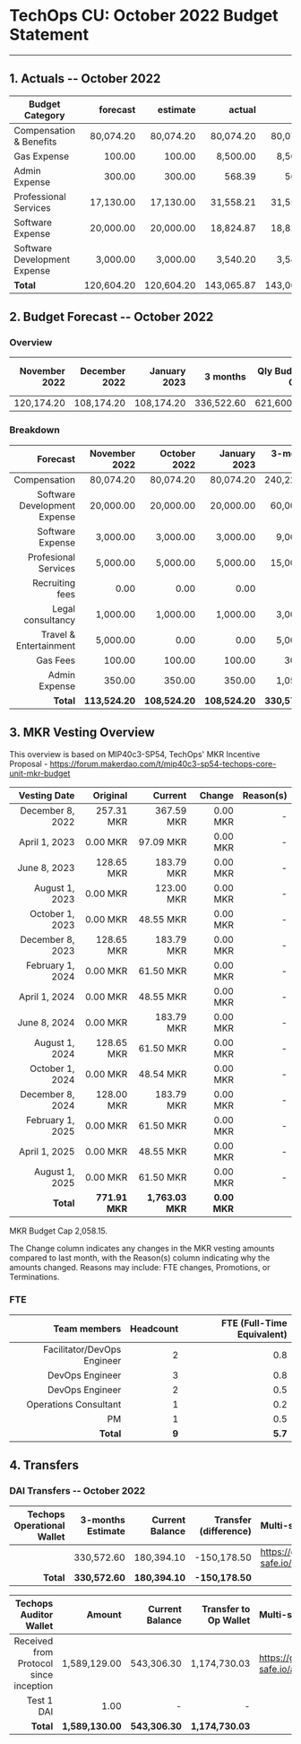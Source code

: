 # TechOps CU: October 2022 Budget Statement

---

## 1. Actuals -- October 2022

| Budget Category               |forecast|estimate|actual|owed|difference|paid|
| --------------------------- | ---------------------------: | ---------------------------: | ---------------------------: | ---------------------------: | ---------------------------: | ---------------------------: |
|Compensation & Benefits| 80,074.20 | 80,074.20 | 80,074.20 | 80,074.20 | 0.00 | 80,074.20 |
|Gas Expense| 100.00 | 100.00 | 8,500.00 | 8,500.00 | 8,400.00 | 8,500.00 |
|Admin Expense| 300.00 | 300.00 | 568.39 | 568.39 | 268.39 | 568.39 |
|Professional Services| 17,130.00 | 17,130.00 | 31,558.21 | 31,558.21 | 14,428.21 | 31,558.21 |
|Software Expense| 20,000.00 | 20,000.00 | 18,824.87 | 18,824.87 | -1,175.13 | 18,824.87 |
|Software Development Expense| 3,000.00 | 3,000.00 | 3,540.20 | 3,540.20 | 540.20 | 3,231.77 |
| **Total** | 120,604.20 | 120,604.20 | 143,065.87 | 143,065.87 | 22,461.67 | 142,757.44 |

## 2. Budget Forecast -- October 2022

### Overview

|November 2022|December 2022|January 2023|3 months|Qly Budget Cap|Monthly Budget Cap|Annual Budget Cap + Buffer|
|------------:|---------:|---------:|-------:|-----------------:|-------------:|-------------------------:|
|120,174.20|108,174.20|108,174.20|336,522.60|621,600.00|207,200.00|2,486,400.00|

### Breakdown
|Forecast|November 2022|October 2022|January 2023|3-months Total|Qly Budget Cap|
|------------:|---------:|---------:|-------:|-----------------:|-------------:|
|Compensation|80,074.20|80,074.20|80,074.20|240,222.60|218,000.00|
|Software Development Expense|20,000.00|20,000.00|20,000.00|60,000.00|171,000.00|
|Software Expense|3,000.00|3,000.00|3,000.00|9,000.00|13,500.00|
|Profesional Services|5,000.00|5,000.00|5,000.00|15,000.00|20,000.00|
|Recruiting fees|0.00|0.00|0.00|0.00|15,000.00|
|Legal consultancy|1,000.00|1,000.00|1,000.00|3,000.00|12,500.00|
|Travel & Entertainment|5,000.00|0.00|0.00|5,000.00|15,750.00|
|Gas Fees|100.00|100.00|100.00|300.00|-|
|Admin Expense|350.00|350.00|350.00|1,050.00|
|**Total**|**113,524.20**|**108,524.20**|**108,524.20**|**330,572.60**|**453,250.00**|


## 3. MKR Vesting Overview

This overview is based on MIP40c3-SP54, TechOps' MKR Incentive Proposal - https://forum.makerdao.com/t/mip40c3-sp54-techops-core-unit-mkr-budget

|Vesting Date|Original|Current|Change|Reason(s)|
|---------------:|---------:|-------:|-----------------:|-----------------:|
|December 8, 2022|257.31 MKR|367.59 MKR|0.00 MKR|-|
|April 1, 2023|0.00 MKR|97.09 MKR|0.00 MKR|-|
|June 8, 2023|128.65 MKR|183.79 MKR|0.00 MKR|-|
|August 1, 2023|0.00 MKR|123.00 MKR|0.00 MKR|-|
|October 1, 2023|0.00 MKR|48.55 MKR|0.00 MKR|-|
|December 8, 2023|128.65 MKR|183.79 MKR|0.00 MKR|-|
|February 1, 2024|0.00 MKR|61.50 MKR|0.00 MKR|-|
|April 1, 2024|0.00 MKR|48.55 MKR|0.00 MKR|-|
|June 8, 2024|0.00 MKR|183.79 MKR|0.00 MKR|-|
|August 1, 2024|128.65 MKR|61.50 MKR|0.00 MKR|-|
|October 1, 2024|0.00 MKR|48.54 MKR|0.00 MKR|-|
|December 8, 2024|128.00 MKR|183.79 MKR|0.00 MKR|-|
|February 1, 2025|0.00 MKR|61.50 MKR|0.00 MKR|-|
|April 1, 2025|0.00 MKR|48.55 MKR|0.00 MKR|-|
|August 1, 2025|0.00 MKR|61.50 MKR|0.00 MKR|-|
|**Total**|**771.91 MKR**|**1,763.03 MKR**|**0.00 MKR**|

MKR Budget Cap 2,058.15.

The Change column indicates any changes in the MKR vesting amounts compared to last month, with the Reason(s) column indicating why the amounts changed. Reasons may include: FTE changes, Promotions, or Terminations.


### FTE

|Team members|Headcount|FTE (Full-Time Equivalent)|
|---------------:|---------:|---------:|
|Facilitator/DevOps Engineer|2|0.8|
|DevOps Engineer|3|0.8|
|DevOps Engineer|2|0.5|
|Operations Consultant|1|0.2|
|PM|1|0.5|
|**Total**|**9**|**5.7**|

## 4. Transfers

### DAI Transfers -- October 2022

|Techops Operational Wallet|3-months Estimate|Current Balance|Transfer (difference)|Multi-sig Address|
|------------------------------:|---------:|---------:|-------:|:-----------------|
||330,572.60|180,394.10|-150,178.50|https://gnosis-safe.io/app/eth:0x1a3DA79ee7dB30466cA752DE6a75DEf5e635b2f6/balances|
|**Total**|**330,572.60**|**180,394.10**|**-150,178.50**||


|Techops Auditor Wallet|Amount|Current Balance|Transfer to Op Wallet|Multi-sig Address|
|------------------------------:|---------:|---------:|-------:|:-----------------|
|Received from Protocol since inception|1,589,129.00|543,306.30|1,174,730.03|https://gnosis-safe.io/app/eth:0x2dC0420A736D1F40893B9481D8968E4D7424bC0B/balances|
|Test 1 DAI|1.00|-|-||
|**Total**|**1,589,130.00**|**543,306.30**|**1,174,730.03**|
